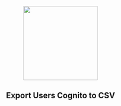 
<div align="center">
<img width='200px' src="https://user-images.githubusercontent.com/29002558/122114133-52860e00-cdf9-11eb-862b-959f8a9f43b8.png" >
<h2>Export Users Cognito to CSV</h2>
</div>


